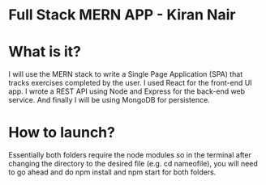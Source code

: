 # Full Stack MERN APP - Kiran Nair

# What is it?
I will use the MERN stack to write a Single Page Application (SPA) that tracks exercises completed by the user. I used React for the front-end UI app. I wrote a REST API using Node and Express for the back-end web service. And finally I will be using MongoDB for persistence.

# How to launch?
Essentially both folders require the node modules so in the terminal after changing the directory to the desired file (e.g. cd nameofile), you will need to go ahead and do npm install and npm start for both folders.



